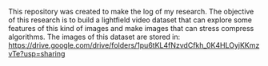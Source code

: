 This repository was created to make the log of my research. The objective of this research is to build a lightfield video dataset that can explore some features of this kind of images and make images that can stress compress algorithms.
The images of this dataset are stored in: https://drive.google.com/drive/folders/1pu6tKL4fNzvdCfkh_0K4HLOyjKKmzvTe?usp=sharing
